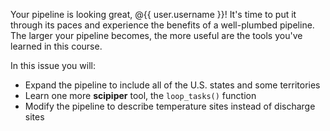 Your pipeline is looking great, @{{ user.username }}! It's time to put it through its paces and experience the benefits of a well-plumbed pipeline. The larger your pipeline becomes, the more useful are the tools you've learned in this course.

In this issue you will:

* Expand the pipeline to include all of the U.S. states and some territories
* Learn one more **scipiper** tool, the `loop_tasks()` function
* Modify the pipeline to describe temperature sites instead of discharge sites

